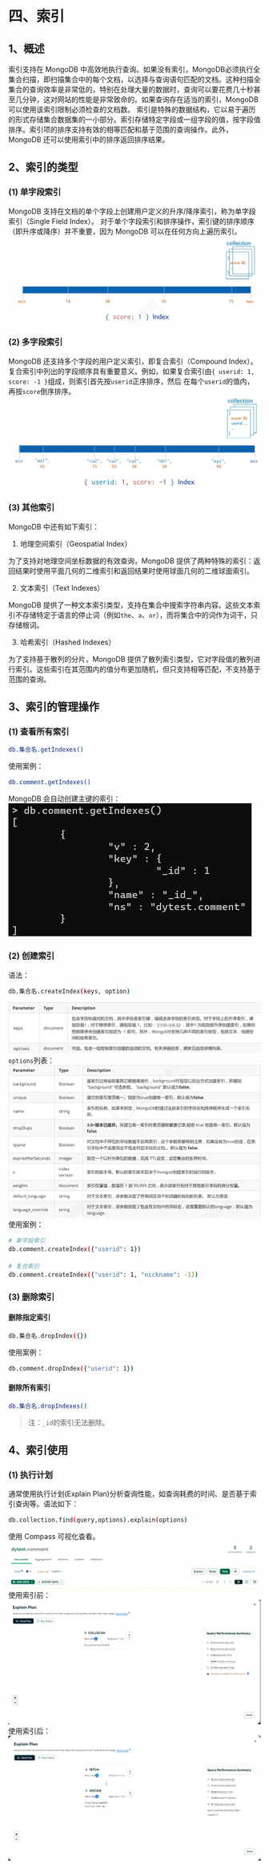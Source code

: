 # 四、索引

## 1、概述

索引支持在 MongoDB 中高效地执行查询。如果没有索引，MongoDB必须执行全集合扫描，即扫描集合中的每个文档，以选择与查询语句匹配的文档。这种扫描全集合的查询效率是非常低的，特别在处理大量的数据时，查询可以要花费几十秒甚至几分钟，这对网站的性能是非常致命的。如果查询存在适当的索引，MongoDB 可以使用该索引限制必须检查的文档数。 索引是特殊的数据结构，它以易于遍历的形式存储集合数据集的一小部分。索引存储特定字段或一组字段的值，按字段值排序。索引项的排序支持有效的相等匹配和基于范围的查询操作。此外，MongoDB 还可以使用索引中的排序返回排序结果。

## 2、索引的类型

### (1) 单字段索引

MongoDB 支持在文档的单个字段上创建用户定义的升序/降序索引，称为单字段索引（Single Field Index）。 对于单个字段索引和排序操作，索引键的排序顺序（即升序或降序）并不重要，因为 MongoDB 可以在任何方向上遍历索引。
![image.png](/images/dev/middleware/mongo/single_field_index.png)

### (2) 多字段索引

MongoDB 还支持多个字段的用户定义索引，即复合索引（Compound Index）。复合索引中列出的字段顺序具有重要意义。例如，如果复合索引由`{ userid: 1, score: -1 }`组成，则索引首先按`userid`正序排序，然后 在每个`userid`的值内，再按`score`倒序排序。  
![image.png](/images/dev/middleware/mongo/4-multi_field_index.png)

### (3) 其他索引

MongoDB 中还有如下索引：

1. 地理空间索引（Geospatial Index）

为了支持对地理空间坐标数据的有效查询，MongoDB 提供了两种特殊的索引：返回结果时使用平面几何的二维索引和返回结果时使用球面几何的二维球面索引。

2. 文本索引（Text Indexes）

MongoDB 提供了一种文本索引类型，支持在集合中搜索字符串内容。这些文本索引不存储特定于语言的停止词（例如`the`、`a`、`or`），而将集合中的词作为词干，只存储根词。

3. 哈希索引（Hashed Indexes）

为了支持基于散列的分片，MongoDB 提供了散列索引类型，它对字段值的散列进行索引。这些索引在其范围内的值分布更加随机，但只支持相等匹配，不支持基于范围的查询。

## 3、索引的管理操作

### (1) 查看所有索引

```bash
db.集合名.getIndexes()
```

使用案例：

```bash
db.comment.getIndexes()
```

MongoDB 会自动创建主键的索引：
![image.png](/images/dev/middleware/mongo/4-key_index.png)

### (2) 创建索引

语法：

```bash
db.集合名.createIndex(keys, option)
```

![image.png](/images/dev/middleware/mongo/4-index_param.png)
`options`列表：
![image.png](/images/dev/middleware/mongo/4-index_opton.png)
使用案例：

```bash
# 单字段索引
db.comment.createIndex({"userid": 1})

# 复合索引
db.comment.createIndex({"userid": 1, "nickname": -1})
```

### (3) 删除索引

#### 删除指定索引

```bash
db.集合名.dropIndex({})
```

使用案例：

```bash
db.comment.dropIndex({"userid": 1})
```

#### 删除所有索引

```bash
db.集合名.dropIndexes()
```

> 注：`_id`的索引无法删除。

## 4、索引使用

### (1) 执行计划

通常使用执行计划(Explain Plan)分析查询性能，如查询耗费的时间、是否基于索引查询等。语法如下：

```bash
db.collection.find(query,options).explain(options)
```

使用 Compass 可视化查看。
![image.png](/images/dev/middleware/mongo/4-Compass.png)
使用索引前：
![image.png](/images/dev/middleware/mongo/4-before_index.png)
使用索引后：
![image.png](/images/dev/middleware/mongo/4-after_index.png)
